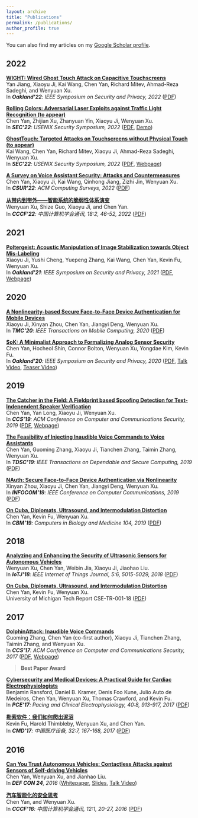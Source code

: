 ```yaml
---
layout: archive
title: "Publications"
permalink: /publications/
author_profile: true
---
```


You can also find my articles on my [Google Scholar profile](https://scholar.google.com/citations?user=qhaLpw8AAAAJ&hl=en&oi=sra).


## 2022

[**WIGHT: Wired Ghost Touch Attack on Capacitive Touchscreens**](https://www.computer.org/csdl/proceedings-article/sp/2022/131600b537/1CIO7Ic5kR2)  
Yan Jiang, Xiaoyu Ji, Kai Wang, Chen Yan, Richard Mitev, Ahmad-Reza Sadeghi, and Wenyuan Xu.  
In ***Oakland'22**: IEEE Symposium on Security and Privacy, 2022* ([PDF](https://cyan27.github.io/files/articles/22Oakland-WIGHT.pdf))

[**Rolling Colors: Adversarial Laser Exploits against Traffic Light Recognition (to appear)**](https://www.usenix.org/conference/usenixsecurity22/presentation/yan)  
Chen Yan, Zhijian Xu, Zhanyuan Yin, Xiaoyu Ji, Wenyuan Xu.  
In ***SEC'22**: USENIX Security Symposium, 2022* ([PDF](https://cyan27.github.io/files/articles/22SEC-RollingColors.pdf), [Demo](https://sites.google.com/view/rollingcolors))

[**GhostTouch: Targeted Attacks on Touchscreens without Physical Touch (to appear)**](https://www.usenix.org/conference/usenixsecurity22/presentation/wang-kai)  
Kai Wang, Chen Yan, Richard Mitev, Xiaoyu Ji, Ahmad-Reza Sadeghi, Wenyuan Xu.  
In ***SEC'22**: USENIX Security Symposium, 2022* ([PDF](https://cyan27.github.io/files/articles/22SEC-GhostTouch.pdf), [Webpage](https://github.com/USSLab/GhostTouch))

[**A Survey on Voice Assistant Security: Attacks and Countermeasures**](https://dl.acm.org/doi/abs/10.1145/3527153)  
Chen Yan, Xiaoyu Ji, Kai Wang, Qinhong Jiang, Zizhi Jin, Wenyuan Xu.  
In ***CSUR'22**: ACM Computing Surveys, 2022* ([PDF](https://cyan27.github.io/files/articles/22CSUR-Survey.pdf))

[**从带内到带外——智能系统的脆弱性体系演变**](https://dl.ccf.org.cn/article/articleDetail.html?type=xhtx_thesis&_ack=1&id=5832307321538560)   
Wenyuan Xu, Shize Guo, Xiaoyu Ji, and Chen Yan.  
In ***CCCF'22**: 中国计算机学会通讯, 18:2, 46-52, 2022* ([PDF](https://cyan27.github.io/files/articles/22CCCF-out-of-band.pdf))


## 2021

[**Poltergeist: Acoustic Manipulation of Image Stabilization towards Object Mis-Labeling**](https://www.computer.org/csdl/proceedings-article/sp/2021/893400b573/1t0x9rMmOze)  
Xiaoyu Ji, Yushi Cheng, Yuepeng Zhang, Kai Wang, Chen Yan, Kevin Fu, Wenyuan Xu.   
In ***Oakland'21**: IEEE Symposium on Security and Privacy, 2021* ([PDF](https://cyan27.github.io/files/articles/21Oakland-Poltergeist.pdf), [Webpage](https://github.com/USSLab/PoltergeistAttack))


## 2020

[**A Nonlinearity-based Secure Face-to-Face Device Authentication for Mobile Devices**](https://ieeexplore.ieee.org/document/9200789)  
Xiaoyu Ji, Xinyan Zhou, Chen Yan, Jiangyi Deng, Wenyuan Xu.   
In ***TMC'20**: IEEE Transactions on Mobile Computing, 2020* ([PDF](https://cyan27.github.io/files/articles/20TMC-Nonlinearity.pdf))

[**SoK: A Minimalist Approach to Formalizing Analog Sensor Security**](https://ieeexplore.ieee.org/document/9152711)   
Chen Yan, Hocheol Shin, Connor Bolton, Wenyuan Xu, Yongdae Kim, Kevin Fu.   
In ***Oakland'20**: IEEE Symposium on Security and Privacy, 2020* ([PDF](https://cyan27.github.io/files/articles/20Oakland-SoK.pdf), [Talk Video](https://www.youtube.com/watch?v=LSw4OfFQQuo), [Teaser Video](https://www.youtube.com/watch?v=eZh1Y3apkeg))

## 2019

[**The Catcher in the Field: A Fieldprint based Spoofing Detection for Text-Independent Speaker Verification**](https://dl.acm.org/doi/10.1145/3319535.3354248)  
Chen Yan, Yan Long, Xiaoyu Ji, Wenyuan Xu.   
In ***CCS'19**: ACM Conference on Computer and Communications Security, 2019* ([PDF](https://cyan27.github.io/files/articles/19CCS-Cafield.pdf), [Webpage](https://github.com/USSLab/CaField))

[**The Feasibility of Injecting Inaudible Voice Commands to Voice Assistants**](https://ieeexplore.ieee.org/document/8669818)  
Chen Yan, Guoming Zhang, Xiaoyu Ji, Tianchen Zhang, Taimin Zhang, Wenyuan Xu.   
In ***TDSC'19**: IEEE Transactions on Dependable and Secure Computing, 2019* ([PDF](https://cyan27.github.io/files/articles/19TDSC-DolphinAttack.pdf))

[**NAuth: Secure Face-to-Face Device Authentication via Nonlinearity**](https://ieeexplore.ieee.org/abstract/document/8737572/)  
Xinyan Zhou, Xiaoyu Ji, Chen Yan, Jiangyi Deng, Wenyuan Xu.  
In ***INFOCOM'19**: IEEE Conference on Computer Communications, 2019* ([PDF](https://cyan27.github.io/files/articles/19INFOCOM-NAuth.pdf))   

[**On Cuba, Diplomats, Ultrasound, and Intermodulation Distortion**](https://www.sciencedirect.com/science/article/pii/S0010482518303743)  
Chen Yan, Kevin Fu, Wenyuan Xu.   
In ***CBM'19**: Computers in Biology and Medicine 104, 2019* ([PDF](https://cyan27.github.io/files/articles/19CBM-Cuba.pdf))

## 2018

[**Analyzing and Enhancing the Security of Ultrasonic Sensors for Autonomous Vehicles**](https://ieeexplore.ieee.org/document/8451864)   
Wenyuan Xu, Chen Yan, Weibin Jia, Xiaoyu Ji, Jiaohao Liu.  
In ***IoTJ'18**: IEEE Internet of Things Journal, 5:6, 5015-5029, 2018* ([PDF](https://cyan27.github.io/files/articles/18IoTJ-Ultrasonic.pdf))   

[**On Cuba, Diplomats, Ultrasound, and Intermodulation Distortion**]()    
Chen Yan, Kevin Fu, Wenyuan Xu.     
University of Michigan Tech Report CSE-TR-001-18 ([PDF](https://spqrlab1.github.io/papers/YanFuXu-Cuba-CSE-TR-001-18.pdf))

## 2017

[**DolphinAttack: Inaudible Voice Commands**](https://dl.acm.org/doi/10.1145/3133956.3134052)   
Guoming Zhang, Chen Yan (co-first author), Xiaoyu Ji, Tianchen Zhang, Taimin Zhang, and Wenyuan Xu.  
In ***CCS'17**: ACM Conference on Computer and Communications Security, 2017* ([PDF](https://cyan27.github.io/files/articles/17CCS-DolphinnAttack.pdf), [Webpage](https://github.com/USSLab/DolphinAttack))   
> **Best Paper Award**

[**Cybersecurity and Medical Devices: A Practical Guide for Cardiac Electrophysiologists**](https://onlinelibrary.wiley.com/doi/10.1111/pace.13102)  
Benjamin Ransford, Daniel B. Kramer, Denis Foo Kune, Julio Auto de Medeiros, Chen Yan, Wenyuan Xu, Thomas Crawford, and Kevin Fu.   
In ***PCE'17**: Pacing and Clinical Electrophysiology, 40:8, 913-917, 2017* ([PDF](https://cyan27.github.io/files/articles/17PCE-medical.pdf))  

[**勒索软件：我们如何爬出泥沼**](https://www.cnki.com.cn/Article/CJFDTotal-YLSX201707051.htm)  
Kevin Fu, Harold Thimbleby, Wenyuan Xu, and Chen Yan.   
In ***CMD'17**: 中国医疗设备, 32:7, 167-168, 2017* ([PDF](https://cyan27.github.io/files/articles/17CMD-ransomware.pdf))  

## 2016

[**Can You Trust Autonomous Vehicles: Contactless Attacks against Sensors of Self-driving Vehicles**](https://defcon.org/html/defcon-24/dc-24-index.html)  
Chen Yan, Wenyuan Xu, and Jianhao Liu.   
In ***DEF CON 24**, 2016* ([Whitepaper](https://cyan27.github.io/files/articles/16DEFCON-Sensor.pdf), [Slides](https://cyan27.github.io/files/slides/Slides-DEFCON16.pdf), [Talk Video](https://www.youtube.com/watch?v=orWqKWvIW_0))  

[**汽车智能化的安全思考**](https://d.wanfangdata.com.cn/periodical/zgjsjxhtx201601005)   
Chen Yan, and Wenyuan Xu.   
In ***CCCF'16**: 中国计算机学会通讯, 12:1, 20-27, 2016* ([PDF](https://cyan27.github.io/files/articles/16CCCF-vehicle.pdf))


 